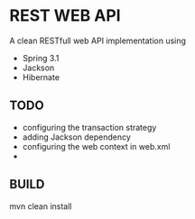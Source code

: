 REST WEB API
==============

A clean RESTfull web API implementation using
* Spring 3.1
* Jackson
* Hibernate


TODO
--------

* configuring the transaction strategy 
* adding Jackson dependency
* configuring the web context in web.xml
* 

BUILD
-------

mvn clean install